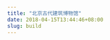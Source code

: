 ```yaml
---
title: "北京古代建筑博物馆"
date: 2018-04-15T13:44:46+08:00
slug: build
---
```


<blockquote class="imgur-embed-pub" lang="en" data-id="a/2CFD1"><a href="//imgur.com/2CFD1"></a></blockquote><script async src="//s.imgur.com/min/embed.js" charset="utf-8"></script>


